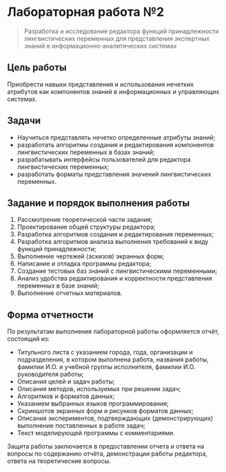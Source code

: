 # Лабораторная работа №2

> Разработка и исследование редактора функций принадлежности лингвистических переменных для представления экспертных
> знаний в информационно-аналитических системах

## Цель работы

Приобрести навыки представления и использования нечетких атрибутов как компонентов знаний в информационных и
управляющих системах.

## Задачи

* Научиться представлять нечетко определенные атрибуты знаний;
* разработать алгоритмы создания и редактирования компонентов лингвистических переменных в базах знаний;
* разрабатывать интерфейсы пользователей для редактора лингвистических переменных;
* разработать форматы представления значений лингвистических переменных.

## Задание и порядок выполнения работы

1. Рассмотрение теоретической части задания;
2. Проектирование общей структуры редактора;
3. Разработка алгоритмов создания и редактирования переменных;
4. Разработка алгоритмов анализа выполнения требований к виду функций принадлежности;
5. Выполнение чертежей (эскизов) экранных форм;
6. Написание и отладка программы редактора;
7. Создание тестовых баз знаний с лингвистическими переменными;
8. Анализ удобства редактирования и корректности представления переменных в базе знаний;
9. Выполнение отчетных материалов.

## Форма отчетности

По результатам выполнения лабораторной работы оформляется отчёт, состоящий из:

* Титульного листа с указанием города, года, организации и подразделения, в котором выполнена работа, названия работы,
  фамилии И.О. и учебной группы исполнителя, фамилии И.О. руководителя работы;
* Описания целей и задач работы;
* Описания методов, используемых при решении задач;
* Алгоритмов и форматов данных;
* Указанием выбранных языков программирования;
* Скриншотов экранных форм и рисунков форматов данных;
* Описания экспериментов, подтверждающих (демонстрирующих) выполнение поставленных в работе задач;
* Текст моделирующей программы с комментариями.

Защита работы заключается в предоставлении отчета и ответа на
вопросы по содержанию отчёта, демонстрации работы редактора, ответа
на теоретические вопросы.

